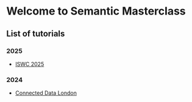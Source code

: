 # Welcome to Semantic Masterclass

## List of tutorials

### 2025

- [ISWC 2025](https://semanticmasterclass.github.io/owl_shacl/iswc2025/)

### 2024

- [Connected Data London](https://semanticmasterclass.github.io/owl_shacl/cdl2024)
